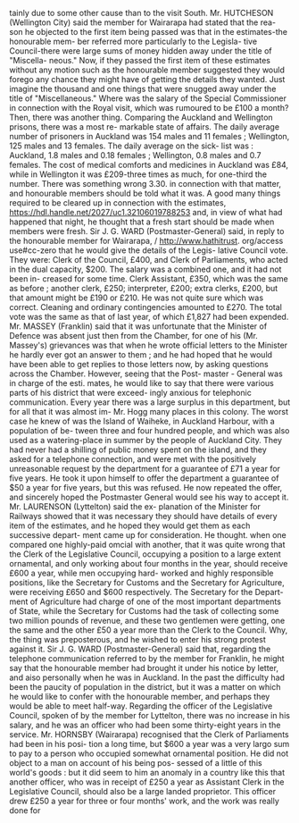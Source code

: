tainly due to some other cause than to the visit South. Mr. HUTCHESON (Wellington City) said the member for Wairarapa had stated that the rea- son he objected to the first item being passed was that in the estimates-the honourable mem- ber referred more particularly to the Legisla- tive Council-there were large sums of money hidden away under the title of "Miscella- neous." Now, if they passed the first item of these estimates without any motion such as the honourable member suggested they would forego any chance they might have of getting the details they wanted. Just imagine the thousand and one things that were snugged away under the title of "Miscellaneous." Where was the salary of the Special Commissioner in connection with the Royal visit, which was rumoured to be £100 a month? Then, there was another thing. Comparing the Auckland and Wellington prisons, there was a most re- markable state of affairs. The daily average number of prisoners in Auckland was 154 males and 11 females ; Wellington, 125 males and 13 females. The daily average on the sick- list was : Auckland, 1.8 males and 0.18 females ; Wellington, 0.8 males and 0.7 females. The cost of medical comforts and medicines in Auckland was £84, while in Wellington it was £209-three times as much, for one-third the number. There was something wrong 3.30. in connection with that matter, and honourable members should be told what it was. A good many things required to be cleared up in connection with the estimates, https://hdl.handle.net/2027/uc1.32106019788253 and, in view of what had happened that night, he thought that a fresh start should be made when members were fresh. Sir J. G. WARD (Postmaster-General) said, in reply to the honourable member for Wairarapa, / http://www.hathitrust. org/access use#cc-zero that he would give the details of the Legis- lative Council vote. They were: Clerk of the Council, £400, and Clerk of Parliaments, who acted in the dual capacity, $200. The salary was a combined one, and it had not been in- creased for some time. Clerk Assistant, £350, which was the same as before ; another clerk, £250; interpreter, £200; extra clerks, £200, but that amount might be £190 or £210. He was not quite sure which was correct. Cleaning and ordinary contingencies amounted to £270. The total vote was the same as that of last year, of which £1,827 had been expended. Mr. MASSEY (Franklin) said that it was unfortunate that the Minister of Defence was absent just then from the Chamber, for one of his (Mr. Massey's) grievances was that when he wrote official letters to the Minister he hardly ever got an answer to them ; and he had hoped that he would have been able to get replies to those letters now, by asking questions across the Chamber. However, seeing that the Post- master - General was in charge of the esti. mates, he would like to say that there were various parts of his district that were exceed- ingly anxious for telephonic communication. Every year there was a large surplus in this department, but for all that it was almost im- Mr. Hogg many places in this colony. The worst case he knew of was the Island of Waiheke, in Auckland Harbour, with a population of be- tween three and four hundred people, and which was also used as a watering-place in summer by the people of Auckland City. They had never had a shilling of public money spent on the island, and they asked for a telephone connection, and were met with the positively unreasonable request by the department for a guarantee of £71 a year for five years. He took it upon himself to offer the department a guarantee of $50 a year for five years, but this was refused. He now repeated the offer, and sincerely hoped the Postmaster General would see his way to accept it. Mr. LAURENSON (Lyttelton) said the ex- planation of the Minister for Railways showed that it was necessary they should have details of every item of the estimates, and he hoped they would get them as each successive depart- ment came up for consideration. He thought. when one compared one highly-paid omcial with another, that it was quite wrong that the Clerk of the Legislative Council, occupying a position to a large extent ornamental, and only working about four months in the year, should receive £600 a year, while men occupying hard- worked and highly responsible positions, like the Secretary for Customs and the Secretary for Agriculture, were receiving £650 and $600 respectively. The Secretary for the Depart- ment of Agriculture had charge of one of the most important departments of State, while the Secretary for Customs had the task of collecting some two million pounds of revenue, and these two gentlemen were getting, one the same and the other £50 a year more than the Clerk to the Council. Why, the thing was preposterous, and he wished to enter his strong protest against it. Sir J. G. WARD (Postmaster-General) said that, regarding the telephone communication referred to by the member for Franklin, he might say that the honourable member had brought it under his notice by letter, and aiso personally when he was in Auckland. In the past the difficulty had been the paucity of population in the district, but it was a matter on which he would like to confer with the honourable member, and perhaps they would be able to meet half-way. Regarding the officer of the Legislative Council, spoken of by the member for Lyttelton, there was no increase in his salary, and he was an officer who had been some thirty-eight years in the service. Mr. HORNSBY (Wairarapa) recognised that the Clerk of Parliaments had been in his posi- tion a long time, but $600 a year was a very largo sum to pay to a person who occupied somewhat ornamental position. He did not object to a man on account of his being pos- sessed of a little of this world's goods : but it did seem to him an anomaly in a country like this that another officer, who was in receipt of £250 a year as Assistant Clerk in the Legislative Council, should also be a large landed proprietor. This officer drew £250 a year for three or four months' work, and the work was really done for 